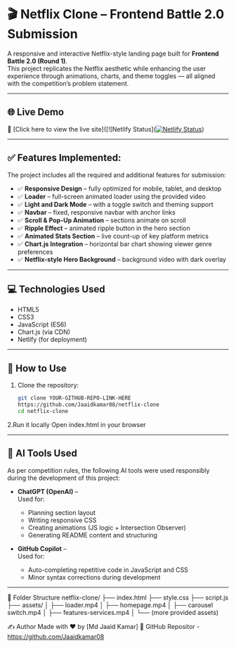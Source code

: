 # 🎬 Netflix Clone – Frontend Battle 2.0 Submission

A responsive and interactive Netflix-style landing page built for **Frontend Battle 2.0 (Round 1)**.  
This project replicates the Netflix aesthetic while enhancing the user experience through animations, charts, and theme toggles — all aligned with the competition’s problem statement.

---

## 🌐 Live Demo

🔗 [Click here to view the live site]([![Netlify Status]([![Netlify Status](https://api.netlify.com/api/v1/badges/08778ef3-80de-4b55-af88-701e671144ab/deploy-status)](https://app.netlify.com/projects/spectacular-sherbet-8a5584/deploys))

---



## ✅ Features Implemented:

The project includes all the required and additional features for submission:

- ✅ **Responsive Design** – fully optimized for mobile, tablet, and desktop
- ✅ **Loader** – full-screen animated loader using the provided video
- ✅ **Light and Dark Mode** – with a toggle switch and theming support
- ✅ **Navbar** – fixed, responsive navbar with anchor links
- ✅ **Scroll & Pop-Up Animation** – sections animate on scroll
- ✅ **Ripple Effect** – animated ripple button in the hero section
- ✅ **Animated Stats Section** – live count-up of key platform metrics
- ✅ **Chart.js Integration** – horizontal bar chart showing viewer genre preferences
- ✅ **Netflix-style Hero Background** – background video with dark overlay

---

## 💻 Technologies Used

- HTML5
- CSS3
- JavaScript (ES6)
- Chart.js (via CDN)
- Netlify (for deployment)

---

## 🧠 How to Use



1. Clone the repository:
   ```bash
   git clone YOUR-GITHUB-REPO-LINK-HERE
   https://github.com/Jaaidkamar08/netflix-clone
   cd netflix-clone

2.Run it locally
Open index.html in your browser



---

## 🤖 AI Tools Used

As per competition rules, the following AI tools were used responsibly during the development of this project:

- **ChatGPT (OpenAI)** –  
  Used for:
  - Planning section layout
  - Writing responsive CSS
  - Creating animations (JS logic + Intersection Observer)
  - Generating README content and structuring

- **GitHub Copilot** –  
  Used for:
  - Auto-completing repetitive code in JavaScript and CSS
  - Minor syntax corrections during development

---

📂 Folder Structure
netflix-clone/
├── index.html
├── style.css
├── script.js
├── assets/
│ ├── loader.mp4
│ ├── homepage.mp4
│ ├── carousel switch.mp4
│ ├── features-services.mp4
│ └── (more provided assets)


✍️ Author
Made with ❤️ by [Md Jaaid Kamar]
🔗 GitHub Repositor - https://github.com/Jaaidkamar08
